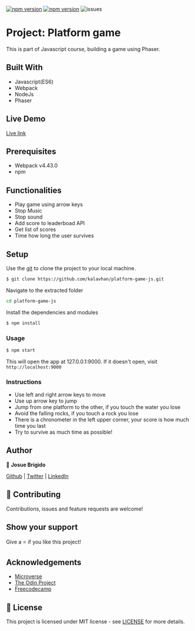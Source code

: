 [![npm version](https://badge.fury.io/js/webpack.svg)](https://badge.fury.io/js/webpack)
[![npm version](https://badge.fury.io/js/npm.svg)](https://badge.fury.io/js/npm)
![issues](https://img.shields.io/github/issues/kalavhan/restaurant-page)

# Project: Platform game

This is part of Javascript course, building a game using Phaser.

## Built With
- Javascript(ES6)
- Webpack
- NodeJs
- Phaser

## Live Demo
[Live link](https://avoider.netlify.app/)


## Prerequisites
- Webpack v4.43.0
- npm

## Functionalities 
- Play game using arrow keys
- Stop Music
- Stop sound
- Add score to leaderboad API
- Get list of scores
- Time how long the user survives

## Setup

Use the [git](https://git-scm.com/downloads) to clone the project to your local machine.
```sh
$ git clone https://github.com/kalavhan/platform-game-js.git
```

Navigate to the extracted folder
```sh 
cd platform-game-js
```

Install the dependencies and modules
```sh
$ npm install
```

### Usage
```sh
$ npm start
```
This will open the app at 127.0.0.1:9000. If it doesn't open, visit ```http://localhost:9000```

### Instructions
- Use left and right arrow keys to move
- Use up arrow key to jump
- Jump from one platform to the other, if you touch the water you lose
- Avoid the falling rocks, if you touch a rock you lose
- There is a chronometer in the left upper corner, your score is how much time you last
- Try to survive as much time as possible!

## Author

👤 **Josue Brigido**

[Github](https://github.com/kalavhan) | [Twitter](https://twitter.com/kalavhan) | [LinkedIn](https://linkedin.com/in/kalavhan)



## 🤝 Contributing

Contributions, issues and feature requests are welcome!

## Show your support

Give a ⭐️ if you like this project!

## Acknowledgements
- [Microverse](https://www.microverse.org/)
- [The Odin Project](https://www.theodinproject.com/)
- [Freecodecamp](http://freecodecamp.org/)

## 📝 License

This project is licensed under MIT license - see [LICENSE](/LICENSE) for more details.

